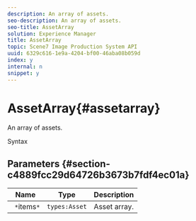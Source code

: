 ```yaml
---
description: An array of assets.
seo-description: An array of assets.
seo-title: AssetArray
solution: Experience Manager
title: AssetArray
topic: Scene7 Image Production System API
uuid: 6329c616-1e9a-4204-bf00-46aba08b059d
index: y
internal: n
snippet: y
---
```


# AssetArray{#assetarray}

An array of assets.

 Syntax 

## Parameters {#section-c4889fcc29d64726b3673b7fdf4ec01a}

|  Name  | Type  | Description  |
|---|---|---|
|  ` *`items`*`  | `types:Asset`  | Asset array.  |

